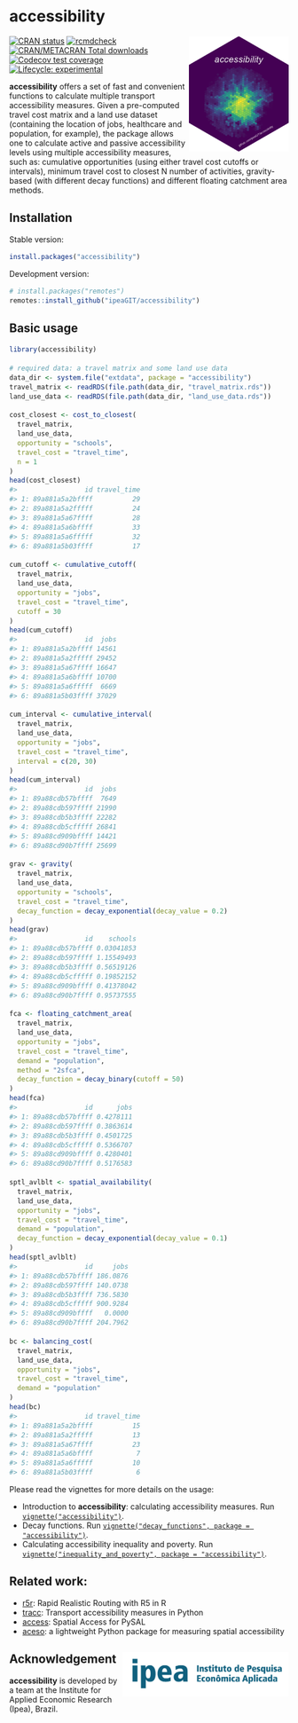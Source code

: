 
# accessibility

<img align="right" src="man/figures/logo.png" alt="logo" width="180">

[![CRAN
status](https://www.r-pkg.org/badges/version/accessibility)](https://CRAN.R-project.org/package=accessibility)
[![rcmdcheck](https://github.com/ipeaGIT/accessibility/workflows/rcmdcheck/badge.svg)](https://github.com/ipeaGIT/accessibility/actions)
[![CRAN/METACRAN Total
downloads](http://cranlogs.r-pkg.org/badges/grand-total/accessibility?color=yellow)](https://CRAN.R-project.org/package=accessibility)
[![Codecov test
coverage](https://codecov.io/gh/ipeaGIT/accessibility/branch/main/graph/badge.svg)](https://app.codecov.io/gh/ipeaGIT/accessibility?branch=main)
[![Lifecycle:
experimental](https://img.shields.io/badge/lifecycle-experimental-orange.svg)](https://lifecycle.r-lib.org/articles/stages.html)

**accessibility** offers a set of fast and convenient functions to
calculate multiple transport accessibility measures. Given a
pre-computed travel cost matrix and a land use dataset (containing the
location of jobs, healthcare and population, for example), the package
allows one to calculate active and passive accessibility levels using
multiple accessibility measures, such as: cumulative opportunities
(using either travel cost cutoffs or intervals), minimum travel cost to
closest N number of activities, gravity-based (with different decay
functions) and different floating catchment area methods.

## Installation

Stable version:

``` r
install.packages("accessibility")
```

Development version:

``` r
# install.packages("remotes")
remotes::install_github("ipeaGIT/accessibility")
```

## Basic usage

``` r
library(accessibility)

# required data: a travel matrix and some land use data
data_dir <- system.file("extdata", package = "accessibility")
travel_matrix <- readRDS(file.path(data_dir, "travel_matrix.rds"))
land_use_data <- readRDS(file.path(data_dir, "land_use_data.rds"))

cost_closest <- cost_to_closest(
  travel_matrix,
  land_use_data,
  opportunity = "schools",
  travel_cost = "travel_time",
  n = 1
)
head(cost_closest)
#>                 id travel_time
#> 1: 89a881a5a2bffff          29
#> 2: 89a881a5a2fffff          24
#> 3: 89a881a5a67ffff          28
#> 4: 89a881a5a6bffff          33
#> 5: 89a881a5a6fffff          32
#> 6: 89a881a5b03ffff          17

cum_cutoff <- cumulative_cutoff(
  travel_matrix,
  land_use_data,
  opportunity = "jobs",
  travel_cost = "travel_time",
  cutoff = 30
)
head(cum_cutoff)
#>                 id  jobs
#> 1: 89a881a5a2bffff 14561
#> 2: 89a881a5a2fffff 29452
#> 3: 89a881a5a67ffff 16647
#> 4: 89a881a5a6bffff 10700
#> 5: 89a881a5a6fffff  6669
#> 6: 89a881a5b03ffff 37029

cum_interval <- cumulative_interval(
  travel_matrix,
  land_use_data,
  opportunity = "jobs",
  travel_cost = "travel_time",
  interval = c(20, 30)
)
head(cum_interval)
#>                 id  jobs
#> 1: 89a88cdb57bffff  7649
#> 2: 89a88cdb597ffff 21990
#> 3: 89a88cdb5b3ffff 22282
#> 4: 89a88cdb5cfffff 26841
#> 5: 89a88cd909bffff 14421
#> 6: 89a88cd90b7ffff 25699

grav <- gravity(
  travel_matrix,
  land_use_data,
  opportunity = "schools",
  travel_cost = "travel_time",
  decay_function = decay_exponential(decay_value = 0.2)
)
head(grav)
#>                 id    schools
#> 1: 89a88cdb57bffff 0.03041853
#> 2: 89a88cdb597ffff 1.15549493
#> 3: 89a88cdb5b3ffff 0.56519126
#> 4: 89a88cdb5cfffff 0.19852152
#> 5: 89a88cd909bffff 0.41378042
#> 6: 89a88cd90b7ffff 0.95737555

fca <- floating_catchment_area(
  travel_matrix,
  land_use_data,
  opportunity = "jobs",
  travel_cost = "travel_time",
  demand = "population",
  method = "2sfca",
  decay_function = decay_binary(cutoff = 50)
)
head(fca)
#>                 id      jobs
#> 1: 89a88cdb57bffff 0.4278111
#> 2: 89a88cdb597ffff 0.3863614
#> 3: 89a88cdb5b3ffff 0.4501725
#> 4: 89a88cdb5cfffff 0.5366707
#> 5: 89a88cd909bffff 0.4280401
#> 6: 89a88cd90b7ffff 0.5176583

sptl_avlblt <- spatial_availability(
  travel_matrix,
  land_use_data,
  opportunity = "jobs",
  travel_cost = "travel_time",
  demand = "population",
  decay_function = decay_exponential(decay_value = 0.1)
)
head(sptl_avlblt)
#>                 id     jobs
#> 1: 89a88cdb57bffff 186.0876
#> 2: 89a88cdb597ffff 140.0738
#> 3: 89a88cdb5b3ffff 736.5830
#> 4: 89a88cdb5cfffff 900.9284
#> 5: 89a88cd909bffff   0.0000
#> 6: 89a88cd90b7ffff 204.7962

bc <- balancing_cost(
  travel_matrix,
  land_use_data,
  opportunity = "jobs",
  travel_cost = "travel_time",
  demand = "population"
)
head(bc)
#>                 id travel_time
#> 1: 89a881a5a2bffff          15
#> 2: 89a881a5a2fffff          13
#> 3: 89a881a5a67ffff          23
#> 4: 89a881a5a6bffff           7
#> 5: 89a881a5a6fffff          10
#> 6: 89a881a5b03ffff           6
```

Please read the vignettes for more details on the usage:

  - Introduction to **accessibility**: calculating accessibility
    measures. Run
    [`vignette("accessibility")`](https://ipeagit.github.io/accessibility/articles/accessibility.html).
  - Decay functions. Run [`vignette("decay_functions", package =
    "accessibility")`](https://ipeagit.github.io/accessibility/articles/decay_functions.html).
  - Calculating accessibility inequality and poverty. Run
    [`vignette("inequality_and_poverty", package =
    "accessibility")`](https://ipeagit.github.io/accessibility/articles/inequality_and_poverty.html).

## Related work:

  - [r5r](https://github.com/ipeaGIT/r5r): Rapid Realistic Routing with
    R5 in R
  - [tracc](https://github.com/jamaps/tracc): Transport accessibility
    measures in Python
  - [access](https://access.readthedocs.io/en/latest/): Spatial Access
    for PySAL
  - [aceso](https://github.com/tetraptych/aceso): a lightweight Python
    package for measuring spatial accessibility

## Acknowledgement <a href="https://www.ipea.gov.br"><img src="man/figures/ipea_logo.png" alt="IPEA" align="right" width="300"/></a>

**accessibility** is developed by a team at the Institute for Applied
Economic Research (Ipea), Brazil.
